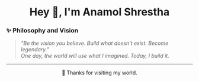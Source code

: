 <!-- anamolshrestha-41 | GitHub Profile README -->

<h1 align="center">Hey 👋, I'm Anamol Shrestha</h1>

### ✨ Philosophy and Vision

> _"Be the vision you believe. Build what doesn’t exist. Become legendary."_  
> _One day, the world will use what I imagined. Today, I build it._
---
<p align="center">🚀 Thanks for visiting my world.</p>
